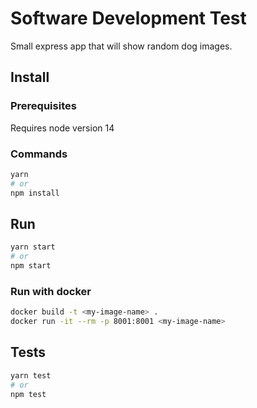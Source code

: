 # Software Development Test

Small express app that will show random dog images.

## Install

### Prerequisites

Requires node version 14

### Commands
```bash
yarn
# or
npm install
```

## Run
```bash
yarn start
# or
npm start
```
### Run with docker
```bash
docker build -t <my-image-name> .
docker run -it --rm -p 8001:8001 <my-image-name>
```


## Tests
```bash
yarn test
# or
npm test
```
